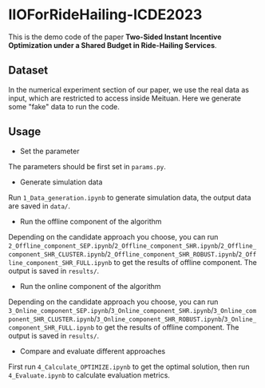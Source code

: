 # IIOForRideHailing-ICDE2023

This is the demo code of the paper **Two-Sided Instant Incentive Optimization under a Shared Budget in Ride-Hailing Services**.

## Dataset

In the numerical experiment section of our paper, we use the real data as input, which are restricted to access inside Meituan. Here we generate some "fake" data to run the code.

## Usage

*  Set the parameter

The parameters should be first set in `params.py`.

* Generate simulation data

Run `1_Data_generation.ipynb` to generate simulation data, the output data are saved in `data/`.

*  Run the offline component of the algorithm

Depending on the candidate approach you choose, you can run `2_Offline_component_SEP.ipynb`/`2_Offline_component_SHR.ipynb`/`2_Offline_component_SHR_CLUSTER.ipynb`/`2_Offline_component_SHR_ROBUST.ipynb`/`2_Offline_component_SHR_FULL.ipynb` to get the results of offline component. The output is saved in `results/`.

*  Run the online component of the algorithm

Depending on the candidate approach you choose, you can run `3_Online_component_SEP.ipynb`/`3_Online_component_SHR.ipynb`/`3_Online_component_SHR_CLUSTER.ipynb`/`3_Online_component_SHR_ROBUST.ipynb`/`3_Online_component_SHR_FULL.ipynb` to get the results of offline component. The output is saved in `results/`.

*  Compare and evaluate different approaches

First run `4_Calculate_OPTIMIZE.ipynb` to get the optimal solution, then run `4_Evaluate.ipynb` to calculate evaluation metrics.
